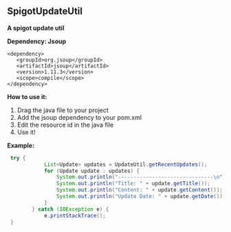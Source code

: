 ## SpigotUpdateUtil
**A spigot update util**

**Dependency: Jsoup**   
```
<dependency>
   <groupId>org.jsoup</groupId>
   <artifactId>jsoup</artifactId>
   <version>1.11.3</version>
   <scope>compile</scope>
</dependency>
```
**How to use it:**   
1. Drag the java file to your project   
2. Add the jsoup dependency to your pom.xml   
3. Edit the resource id in the java file   
4. Use it!   

**Example:**
```JAVA
 try {
            List<Update> updates = UpdateUtil.getRecentUpdates();
            for (Update update : updates) {
                System.out.println("-------------------------------\n");
                System.out.println("Title: " + update.getTitle());
                System.out.println("Content: " + update.getContent());
                System.out.println("Update Date: " + update.getDate());
            }
        } catch (IOException e) {
            e.printStackTrace();
 }
```
